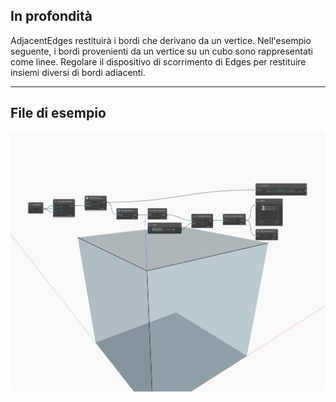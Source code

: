 ## In profondità
AdjacentEdges restituirà i bordi che derivano da un vertice. Nell'esempio seguente, i bordi provenienti da un vertice su un cubo sono rappresentati come linee. Regolare il dispositivo di scorrimento di Edges per restituire insiemi diversi di bordi adiacenti.
___
## File di esempio

![AdjacentEdges](./Autodesk.DesignScript.Geometry.Vertex.AdjacentEdges_img.jpg)

